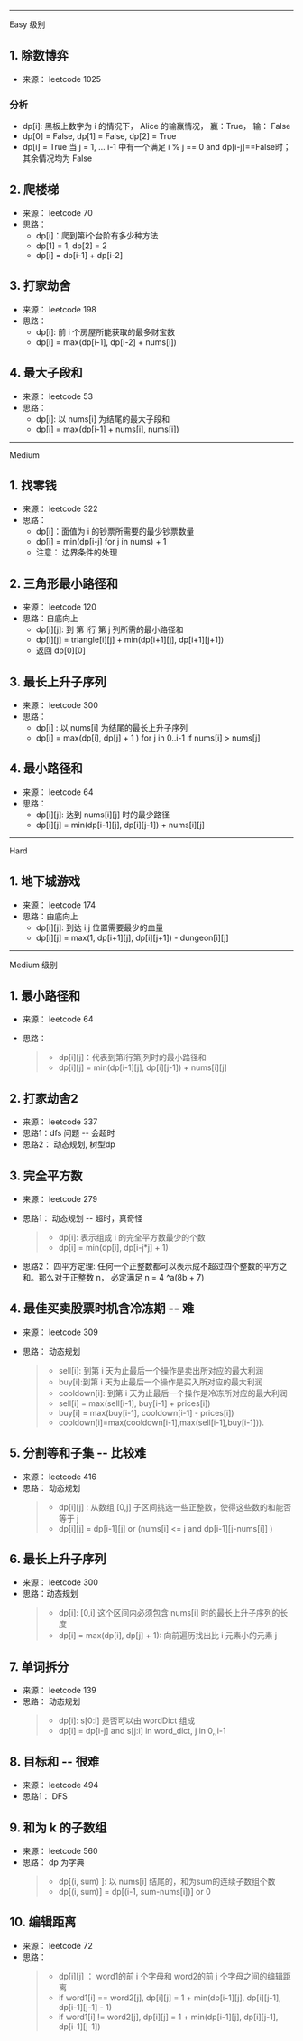 

---
Easy 级别


## 1. 除数博弈
- 来源： leetcode 1025

### 分析
- dp[i]:  黑板上数字为 i 的情况下， Alice 的输赢情况， 赢：True， 输： False
- dp[0] = False, dp[1] = False, dp[2] = True
- dp[i] = True 当 j =  1, ... i-1 中有一个满足 i % j == 0 and dp[i-j]==False时； 其余情况均为 False


## 2. 爬楼梯

- 来源： leetcode 70
- 思路： 
  - dp[i]：爬到第i个台阶有多少种方法
  - dp[1] = 1, dp[2] = 2
  - dp[i] = dp[i-1] + dp[i-2]

## 3. 打家劫舍

- 来源： leetcode 198
- 思路：
  - dp[i]: 前 i 个房屋所能获取的最多财宝数
  - dp[i] = max(dp[i-1], dp[i-2] + nums[i])


## 4. 最大子段和

- 来源： leetcode 53
- 思路：
  - dp[i]: 以 nums[i] 为结尾的最大子段和
  - dp[i] = max(dp[i-1] + nums[i], nums[i])



---
Medium

## 1. 找零钱

- 来源： leetcode 322
- 思路：
   - dp[i]：面值为 i 的钞票所需要的最少钞票数量
   - dp[i] = min(dp[i-j] for j in nums) + 1
   - 注意： 边界条件的处理

## 2. 三角形最小路径和

- 来源： leetcode 120
- 思路：自底向上
  - dp[i][j]: 到 第 i行 第 j 列所需的最小路径和
  - dp[i][j] = triangle[i][j] + min(dp[i+1][j], dp[i+1][j+1])
  - 返回 dp[0][0]

## 3. 最长上升子序列

- 来源： leetcode 300
- 思路：
  - dp[i] : 以 nums[i] 为结尾的最长上升子序列
  - dp[i] = max(dp[i], dp[j] + 1 ) for j in 0..i-1 if nums[i] > nums[j]

## 4. 最小路径和

- 来源： leetcode 64
- 思路：
  - dp[i][j]: 达到 nums[i][j] 时的最少路径
  - dp[i][j] = min(dp[i-1][j], dp[i][j-1]) + nums[i][j] 


---
Hard

## 1. 地下城游戏

- 来源： leetcode 174
- 思路：由底向上
  - dp[i][j]: 到达 i,j 位置需要最少的血量
  - dp[i][j] = max(1, dp[i+1][j], dp[i][j+1]) - dungeon[i][j]

















---
Medium 级别






## 1. 最小路径和

- 来源： leetcode 64

- 思路：
  > - dp[i][j]：代表到第i行第j列时的最小路径和
  > - dp[i][j] = min(dp[i-1][j], dp[i][j-1]) + nums[i][j]

## 2. 打家劫舍2

- 来源： leetcode 337
- 思路1：dfs 问题 -- 会超时
- 思路2： 动态规划, 树型dp

## 3. 完全平方数

- 来源： leetcode 279
- 思路1： 动态规划 -- 超时，真奇怪
  > - dp[i]: 表示组成 i 的完全平方数最少的个数
  > - dp[i] =  min(dp[i], dp[i-j*j] + 1)

- 思路2： 四平方定理: 任何一个正整数都可以表示成不超过四个整数的平方之和。那么对于正整数 n， 必定满足 n = 4 ^a(8b + 7)


## 4. 最佳买卖股票时机含冷冻期 -- 难

- 来源： leetcode 309

- 思路： 动态规划
  > - sell[i]: 到第 i 天为止最后一个操作是卖出所对应的最大利润
  > - buy[i]:到第 i 天为止最后一个操作是买入所对应的最大利润
  > - cooldown[i]: 到第 i 天为止最后一个操作是冷冻所对应的最大利润
  > - sell[i] = max(sell[i-1], buy[i-1] + prices[i])
  > - buy[i] = max(buy[i-1], cooldown[i-1] - prices[i])
  > - cooldown[i]=max(cooldown[i-1],max(sell[i-1],buy[i-1])).

## 5. 分割等和子集 -- 比较难

- 来源： leetcode 416
- 思路： 动态规划
  > - dp[i][j] : 从数组 [0,j] 子区间挑选一些正整数，使得这些数的和能否等于 j
  > - dp[i][j] = dp[i-1][j]  or (nums[i] <= j and dp[i-1][j-nums[i]] )

## 6. 最长上升子序列

- 来源： leetcode 300
- 思路：动态规划
  > - dp[i]: [0,i] 这个区间内必须包含 nums[i] 时的最长上升子序列的长度
  > - dp[i] = max(dp[i], dp[j] + 1):  向前遍历找出比 i 元素小的元素 j


## 7. 单词拆分

- 来源： leetcode 139
- 思路： 动态规划
    > - dp[i]:  s[0:i] 是否可以由 wordDict 组成
    > - dp[i] = dp[i-j] and s[j:i] in word_dict,  j in 0,,i-1

## 8. 目标和 -- 很难

- 来源： leetcode 494
- 思路1： DFS

## 9. 和为 k 的子数组

- 来源： leetcode 560
- 思路： dp 为字典
  > - dp[(i, sum) ]: 以 nums[i] 结尾的，和为sum的连续子数组个数
  > - dp[(i, sum)] = dp[(i-1, sum-nums[i])] or 0


## 10. 编辑距离

- 来源： leetcode 72
- 思路：
  > - dp[i][j] ： word1的前 i 个字母和 word2的前 j 个字母之间的编辑距离
  > - if word1[i] == word2[j], dp[i][j] = 1 + min(dp[i-1][j], dp[i][j-1], dp[i-1][j-1] - 1)
  > - if word1[i] != word2[j], dp[i][j] = 1 + min(dp[i-1][j], dp[i][j-1], dp[i-1][j-1])
